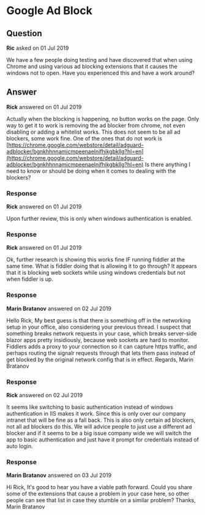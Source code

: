 # Google Ad Block

## Question

**Ric** asked on 01 Jul 2019

We have a few people doing testing and have discovered that when using Chrome and using various ad blocking extensions that it causes the windows not to open. Have you experienced this and have a work around?

## Answer

**Rick** answered on 01 Jul 2019

Actually when the blocking is happening, no button works on the page. Only way to get it to work is removing the ad blocker from chrome, not even disabling or adding a whitelist works. This does not seem to be all ad blockers, some work fine. One of the ones that do not work is [https://chrome.google.com/webstore/detail/adguard-adblocker/bgnkhhnnamicmpeenaelnjfhikgbkllg?hl=en](https://chrome.google.com/webstore/detail/adguard-adblocker/bgnkhhnnamicmpeenaelnjfhikgbkllg?hl=en) Is there anything I need to know or should be doing when it comes to dealing with the blockers?

### Response

**Rick** answered on 01 Jul 2019

Upon further review, this is only when windows authentication is enabled.

### Response

**Rick** answered on 01 Jul 2019

Ok, further research is showing this works fine IF running fiddler at the same time. What is fiddler doing that is allowing it to go through? It appears that it is blocking web sockets while using windows credentials but not when fiddler is up.

### Response

**Marin Bratanov** answered on 02 Jul 2019

Hello Rick, My best guess is that there is something off in the networking setup in your office, also considering your previous thread. I suspect that something breaks network requests in your case, which breaks server-side blazor apps pretty insidiously, because web sockets are hard to monitor. Fiddlers adds a proxy to your connection so it can capture https traffic, and perhaps routing the signalr requests through that lets them pass instead of get blocked by the original network config that is in effect. Regards, Marin Bratanov

### Response

**Rick** answered on 02 Jul 2019

It seems like switching to basic authentication instead of windows authentication in IIS makes it work. Since this is only over our company intranet that will be fine as a fall back. This is also only certain ad blockers, not all ad blockers do this. We will advice people to just use a different ad blocker and if it seems to be a big issue company wide we will switch the app to basic authentication and just have it prompt for credentials instead of auto login.

### Response

**Marin Bratanov** answered on 03 Jul 2019

Hi Rick, It's good to hear you have a viable path forward. Could you share some of the extensions that cause a problem in your case here, so other people can see that list in case they stumble on a similar problem? Thanks, Marin Bratanov
